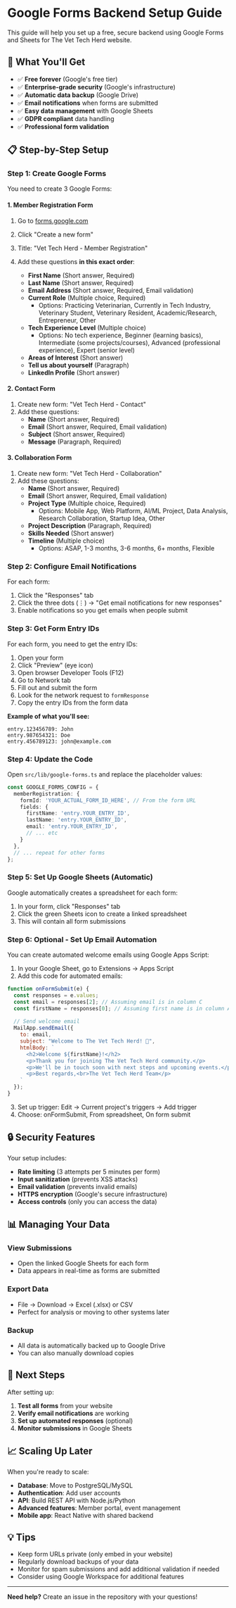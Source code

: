# Google Forms Backend Setup Guide

This guide will help you set up a free, secure backend using Google Forms and Sheets for The Vet Tech Herd website.

## 🎯 What You'll Get

- ✅ **Free forever** (Google's free tier)
- ✅ **Enterprise-grade security** (Google's infrastructure)
- ✅ **Automatic data backup** (Google Drive)
- ✅ **Email notifications** when forms are submitted
- ✅ **Easy data management** with Google Sheets
- ✅ **GDPR compliant** data handling
- ✅ **Professional form validation**

## 📋 Step-by-Step Setup

### Step 1: Create Google Forms

You need to create 3 Google Forms:

#### 1. Member Registration Form
1. Go to [forms.google.com](https://forms.google.com)
2. Click "Create a new form"
3. Title: "Vet Tech Herd - Member Registration"
4. Add these questions **in this exact order**:

   - **First Name** (Short answer, Required)
   - **Last Name** (Short answer, Required)  
   - **Email Address** (Short answer, Required, Email validation)
   - **Current Role** (Multiple choice, Required)
     - Options: Practicing Veterinarian, Currently in Tech Industry, Veterinary Student, Veterinary Resident, Academic/Research, Entrepreneur, Other
   - **Tech Experience Level** (Multiple choice)
     - Options: No tech experience, Beginner (learning basics), Intermediate (some projects/courses), Advanced (professional experience), Expert (senior level)
   - **Areas of Interest** (Short answer)
   - **Tell us about yourself** (Paragraph)
   - **LinkedIn Profile** (Short answer)

#### 2. Contact Form
1. Create new form: "Vet Tech Herd - Contact"
2. Add these questions:
   - **Name** (Short answer, Required)
   - **Email** (Short answer, Required, Email validation)
   - **Subject** (Short answer, Required)
   - **Message** (Paragraph, Required)

#### 3. Collaboration Form
1. Create new form: "Vet Tech Herd - Collaboration"
2. Add these questions:
   - **Name** (Short answer, Required)
   - **Email** (Short answer, Required, Email validation)
   - **Project Type** (Multiple choice, Required)
     - Options: Mobile App, Web Platform, AI/ML Project, Data Analysis, Research Collaboration, Startup Idea, Other
   - **Project Description** (Paragraph, Required)
   - **Skills Needed** (Short answer)
   - **Timeline** (Multiple choice)
     - Options: ASAP, 1-3 months, 3-6 months, 6+ months, Flexible

### Step 2: Configure Email Notifications

For each form:
1. Click the "Responses" tab
2. Click the three dots (⋮) → "Get email notifications for new responses"
3. Enable notifications so you get emails when people submit

### Step 3: Get Form Entry IDs

For each form, you need to get the entry IDs:

1. Open your form
2. Click "Preview" (eye icon)
3. Open browser Developer Tools (F12)
4. Go to Network tab
5. Fill out and submit the form
6. Look for the network request to `formResponse`
7. Copy the entry IDs from the form data

**Example of what you'll see:**
```
entry.123456789: John
entry.987654321: Doe
entry.456789123: john@example.com
```

### Step 4: Update the Code

Open `src/lib/google-forms.ts` and replace the placeholder values:

```typescript
const GOOGLE_FORMS_CONFIG = {
  memberRegistration: {
    formId: 'YOUR_ACTUAL_FORM_ID_HERE', // From the form URL
    fields: {
      firstName: 'entry.YOUR_ENTRY_ID',
      lastName: 'entry.YOUR_ENTRY_ID',
      email: 'entry.YOUR_ENTRY_ID',
      // ... etc
    }
  },
  // ... repeat for other forms
};
```

### Step 5: Set Up Google Sheets (Automatic)

Google automatically creates a spreadsheet for each form:
1. In your form, click "Responses" tab
2. Click the green Sheets icon to create a linked spreadsheet
3. This will contain all form submissions

### Step 6: Optional - Set Up Email Automation

You can create automated welcome emails using Google Apps Script:

1. In your Google Sheet, go to Extensions → Apps Script
2. Add this code for automated emails:

```javascript
function onFormSubmit(e) {
  const responses = e.values;
  const email = responses[2]; // Assuming email is in column C
  const firstName = responses[0]; // Assuming first name is in column A
  
  // Send welcome email
  MailApp.sendEmail({
    to: email,
    subject: "Welcome to The Vet Tech Herd! 🎉",
    htmlBody: `
      <h2>Welcome ${firstName}!</h2>
      <p>Thank you for joining The Vet Tech Herd community.</p>
      <p>We'll be in touch soon with next steps and upcoming events.</p>
      <p>Best regards,<br>The Vet Tech Herd Team</p>
    `
  });
}
```

3. Set up trigger: Edit → Current project's triggers → Add trigger
4. Choose: onFormSubmit, From spreadsheet, On form submit

## 🔒 Security Features

Your setup includes:

- **Rate limiting** (3 attempts per 5 minutes per form)
- **Input sanitization** (prevents XSS attacks)
- **Email validation** (prevents invalid emails)
- **HTTPS encryption** (Google's secure infrastructure)
- **Access controls** (only you can access the data)

## 📊 Managing Your Data

### View Submissions
- Open the linked Google Sheets for each form
- Data appears in real-time as forms are submitted

### Export Data
- File → Download → Excel (.xlsx) or CSV
- Perfect for analysis or moving to other systems later

### Backup
- All data is automatically backed up to Google Drive
- You can also manually download copies

## 🚀 Next Steps

After setting up:

1. **Test all forms** from your website
2. **Verify email notifications** are working
3. **Set up automated responses** (optional)
4. **Monitor submissions** in Google Sheets

## 📈 Scaling Up Later

When you're ready to scale:

- **Database**: Move to PostgreSQL/MySQL
- **Authentication**: Add user accounts
- **API**: Build REST API with Node.js/Python
- **Advanced features**: Member portal, event management
- **Mobile app**: React Native with shared backend

## 💡 Tips

- Keep form URLs private (only embed in your website)
- Regularly download backups of your data
- Monitor for spam submissions and add additional validation if needed
- Consider using Google Workspace for additional features

---

**Need help?** Create an issue in the repository with your questions!